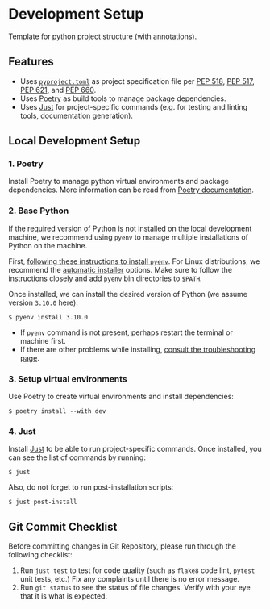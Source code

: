 # Development Setup

Template for python project structure (with annotations).

## Features

- Uses [`pyproject.toml`](https://pip.pypa.io/en/stable/reference/build-system/pyproject-toml/)
  as project specification file per
  [PEP 518](https://www.python.org/dev/peps/pep-0518/),
  [PEP 517](https://www.python.org/dev/peps/pep-0517/),
  [PEP 621](https://www.python.org/dev/peps/pep-0621/), and
  [PEP 660](https://www.python.org/dev/peps/pep-0660/).
- Uses [Poetry](https://github.com/python-poetry/poetry)
  as build tools to manage package dependencies.
- Uses [Just](https://github.com/casey/just) for project-specific commands
  (e.g. for testing and linting tools, documentation generation).

## Local Development Setup

### 1. Poetry

Install Poetry to manage python virtual environments and package dependencies.
More information can be read from [Poetry documentation](https://python-poetry.org/docs/master/).

### 2. Base Python

If the required version of Python is not installed on the local development machine,
we recommend using `pyenv` to manage multiple installations of Python on the machine.

First, [following these instructions to install `pyenv`](https://github.com/pyenv/pyenv#installation).
For Linux distributions, we recommend the [automatic installer](https://github.com/pyenv/pyenv-installer) options.
Make sure to follow the instructions closely and add `pyenv` bin directories to `$PATH`.

Once installed, we can install the desired version of Python (we assume version `3.10.0` here):

```shell
$ pyenv install 3.10.0
```

- If `pyenv` command is not present, perhaps restart the terminal or machine first.
- If there are other problems while installing,
  [consult the troubleshooting page](https://github.com/pyenv/pyenv/wiki/common-build-problems).

### 3. Setup virtual environments

Use Poetry to create virtual environments and install dependencies:

```shell
$ poetry install --with dev
```

### 4. Just

Install [Just](https://github.com/casey/just) to be able to run project-specific commands.
Once installed, you can see the list of commands by running:

```shell
$ just
```

Also, do not forget to run post-installation scripts:

```shell
$ just post-install
```

## Git Commit Checklist

Before committing changes in Git Repository,
please run through the following checklist:

1. Run `just test` to test for code quality
   (such as `flake8` code lint, `pytest` unit tests, etc.)
   Fix any complaints until there is no error message.
2. Run `git status` to see the status of file changes.
   Verify with your eye that it is what is expected.
